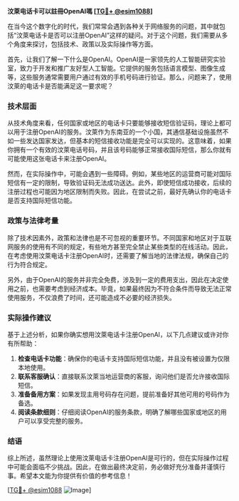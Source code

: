 **汶萊电话卡可以註冊OpenAI嗎 [[TG💪+ @esim1088](https://t.me/s/esim1088)]**

在当今这个数字化的时代，我们常常会遇到各种关于网络服务的问题，其中就包括“汶萊电话卡是否可以注册OpenAI”这样的疑问。对于这个问题，我们需要从多个角度来探讨，包括技术、政策以及实际操作等方面。

首先，让我们了解一下什么是OpenAI。OpenAI是一家领先的人工智能研究实验室，致力于开发和推广友好型人工智能。它提供的服务包括语言模型、图像生成等，这些服务通常需要用户通过有效的手机号码进行验证。那么，问题来了，使用汶萊的电话卡是否能满足这一要求呢？

### 技术层面

从技术角度来看，任何国家或地区的电话卡只要能够接收短信验证码，理论上都可以用于注册OpenAI的服务。汶萊作为东南亚的一个小国，其通信基础设施虽然不如一些发达国家发达，但基本的短信接收功能是完全可以实现的。这意味着，如果你拥有一个有效的汶萊电话号码，并且该号码能够正常接收国际短信，那么你就有可能使用这张电话卡来注册OpenAI。

然而，在实际操作中，可能会遇到一些障碍。例如，某些地区的运营商可能对国际短信有一定的限制，导致验证码无法成功送达。此外，即使短信成功接收，后续的注册过程也可能因为地区限制而失败。因此，在尝试之前，最好先确认你的电话卡是否支持国际短信功能。

### 政策与法律考量

除了技术因素外，政策和法律也是不可忽视的重要环节。不同国家和地区对于互联网服务的使用有不同的规定，有些地方甚至完全禁止某些类型的在线活动。因此，在考虑使用汶萊电话卡注册OpenAI时，还需要了解当地的法律法规，确保自己的行为符合规定。

另外，由于OpenAI的服务并非完全免费，涉及到一定的费用支出，因此在决定使用之前，也需要考虑到经济成本。毕竟，如果最终因为不符合条件而导致无法正常使用服务，不仅浪费了时间，还可能造成不必要的经济损失。

### 实际操作建议

基于上述分析，如果你确实想用汶萊电话卡注册OpenAI，以下几点建议或许对你有所帮助：

1. **检查电话卡功能**：确保你的电话卡支持国际短信功能，并且没有被设置为仅限本地使用。
2. **联系客服确认**：直接联系汶萊当地运营商的客服，询问他们是否允许接收国际短信。
3. **准备备用方案**：如果发现主用号码存在问题，提前准备好其他可用的号码作为备选。
4. **阅读条款细则**：仔细阅读OpenAI的服务条款，明确了解哪些国家或地区的用户可以享受完整的服务。

### 结语

综上所述，虽然理论上使用汶萊电话卡注册OpenAI是可行的，但在实际操作过程中可能会面临不少挑战。因此，在做出最终决定前，务必做好充分准备并谨慎行事。希望本文能为你提供有价值的参考信息！

[[TG💪+ @esim1088](https://t.me/s/esim1088) ![Image](https://i.postimg.cc/4NQfJmqS/Snipaste-2025-05-13-00-14-12.png)]